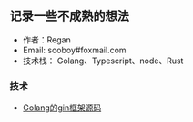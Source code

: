 ## 记录一些不成熟的想法

- 作者：Regan
- Email: sooboy#foxmail.com
- 技术栈： Golang、Typescript、node、Rust


### 技术

- [Golang的gin框架源码](./posts/gin.md)
